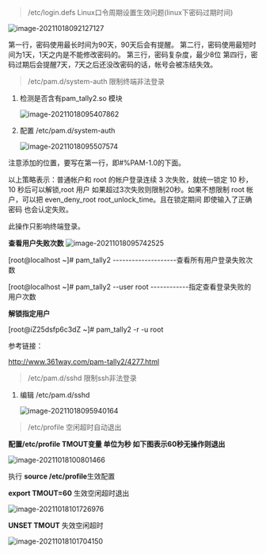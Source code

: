 > /etc/login.defs Linux口令周期设置生效问题(linux下密码过期时间)

![image-20211018092127127](C:\Users\52606\AppData\Roaming\Typora\typora-user-images\image-20211018092127127.png)

第一行，密码使用最长时间为90天，90天后会有提醒。
第二行，密码使用最短时间为1天，1天之内是不能修改密码的。
第三行，密码复杂度，最少8位
第四行，密码过期后会提醒7天，7天之后还没改密码的话，帐号会被冻结失效。

> /etc/pam.d/system-auth 限制终端非法登录

1. 检测是否含有pam_tally2.so 模块

   ![image-20211018095407862](C:\Users\52606\AppData\Roaming\Typora\typora-user-images\image-20211018095407862.png)

2. 配置 /etc/pam.d/system-auth

   ![image-20211018095507574](C:\Users\52606\AppData\Roaming\Typora\typora-user-images\image-20211018095507574.png)

注意添加的位置，要写在第一行，即#%PAM-1.0的下面。

以上策略表示：普通帐户和 root 的帐户登录连续 3 次失败，就统一锁定 10 秒， 10 秒后可以解锁,root 用户 如果超过3次失败则限制20秒。如果不想限制 root 帐户，可以把 even_deny_root root_unlock_time。且在锁定期间 即使输入了正确密码 也会认定失败。

此操作只影响终端登录。

**查看用户失败次数**
![image-20211018095742525](C:\Users\52606\AppData\Roaming\Typora\typora-user-images\image-20211018095742525.png)

[root@localhost ~]# pam_tally2      --------------------查看所有用户登录失败次数

[root@localhost ~]# pam_tally2 --user root   ------------指定查看登录失败的用户次数

**解锁指定用户**

[root@iZ25dsfp6c3dZ ~]# pam_tally2 -r -u root

参考链接：

http://www.361way.com/pam-tally2/4277.html

> /etc/pam.d/sshd 限制ssh非法登录

1. 编辑 /etc/pam.d/sshd

   ![image-20211018095940164](C:\Users\52606\AppData\Roaming\Typora\typora-user-images\image-20211018095940164.png)

> /etc/profile 空闲超时自动退出

**配置/etc/profile TMOUT变量 单位为秒 如下图表示60秒无操作则退出**

![image-20211018100801466](C:\Users\52606\AppData\Roaming\Typora\typora-user-images\image-20211018100801466.png)

执行 **source /etc/profile**生效配置 

**export TMOUT=60** 生效空闲超时退出

![image-20211018101726976](C:\Users\52606\AppData\Roaming\Typora\typora-user-images\image-20211018101726976.png)

**UNSET TMOUT** 失效空闲超时

![image-20211018101704150](C:\Users\52606\AppData\Roaming\Typora\typora-user-images\image-20211018101704150.png)

